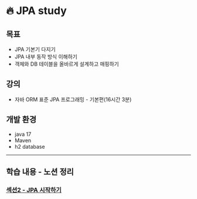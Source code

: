 # 🔥 JPA study

## 목표
- JPA 기본기 다지기
- JPA 내부 동작 방식 이해하기
- 객체와 DB 테이블을 올바르게 설계하고 매핑하기

## 강의
- 자바 ORM 표준 JPA 프로그래밍 - 기본편(16시간 3분)

## 개발 환경
- java 17
- Maven
- h2 database

---
## 학습 내용 - 노션 정리
### [섹션2 - JPA 시작하기](https://www.notion.so/2-JPA-2b1ef47d5e27485eb22ec435f03784fb?pvs=4)